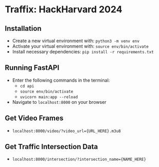 # Traffix: HackHarvard 2024

## Installation
- Create a new virtual environment with: `python3 -m venv env`
- Activate your virtual environment with: `source env/bin/activate`
- Install necessary dependencies: `pip install -r requirements.txt`

## Running FastAPI
- Enter the following commands in the terminal:
    - `cd api`
    - `source env/bin/activate`
    - `uvicorn main:app --reload`
- Navigate to `localhost:8000` on your browser

## Get Video Frames
- `localhost:8000/video/?video_url={URL_HERE}.m3u8`

## Get Traffic Intersection Data
- `localhost:8000/intersection/?intersection_name={NAME_HERE}`